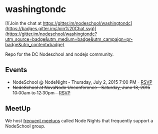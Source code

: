 washingtondc
============

[![Join the chat at https://gitter.im/nodeschool/washingtondc](https://badges.gitter.im/Join%20Chat.svg)](https://gitter.im/nodeschool/washingtondc?utm_source=badge&utm_medium=badge&utm_campaign=pr-badge&utm_content=badge)

Repo for the DC Nodeschool and nodejs community.

## Events
- NodeSchool @ NodeNight - Thursday, July 2, 2015 7:00 PM - [RSVP](http://www.meetup.com/Nova-Node/events/223377810/)
- ~~NodeSchool at NovaNode Unconference - Saturday, June 13, 2015 10:00am to 12:30pm - [RSVP](http://www.meetup.com/Nova-Node/events/222312195/)~~

## MeetUp

We host [frequent meetups](http://www.meetup.com/node-dc/) called Node Nights that frequently support a NodeSchool group.
